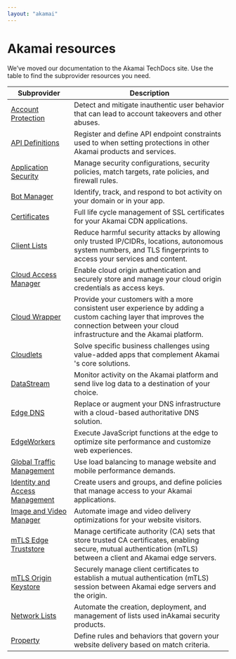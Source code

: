 ```yaml
---
layout: "akamai"
---
```


# Akamai resources

We’ve moved our documentation to the Akamai TechDocs site. Use the table to find the subprovider resources you need.

| Subprovider                                                                                     | Description                                                                                                                                                                            |
| ----------------------------------------------------------------------------------------------- | -------------------------------------------------------------------------------------------------------------------------------------------------------------------------------------- |
| [Account Protection](https://techdocs.akamai.com/terraform/v9.0/docs/apr-resources)        | Detect and mitigate inauthentic user behavior that can lead to account takeovers and other abuses.                                                                                   |
| [API Definitions](https://techdocs.akamai.com/terraform/v9.0/docs/apidef-resources)        | Register and define API endpoint constraints used to when setting protections in other Akamai products and services.                                                                                   |
| [Application Security](https://techdocs.akamai.com/terraform/v9.0/docs/appsec-resources)        | Manage security configurations, security policies, match targets, rate policies, and firewall rules.                                                                                   |
| [Bot Manager](https://techdocs.akamai.com/terraform/v9.0/docs/botman-resources)                 | Identify, track, and respond to bot activity on your domain or in your app.                                                                                                            |
| [Certificates](https://techdocs.akamai.com/terraform/v9.0/docs/cps-resources)                   | Full life cycle management of SSL certificates for your ​Akamai​ CDN applications.                                                                                                     |
| [Client Lists](https://techdocs.akamai.com/terraform/v9.0/docs/cli-resources)                   | Reduce harmful security attacks by allowing only trusted IP/CIDRs, locations, autonomous system numbers, and TLS fingerprints to access your services and content.                     |
| [Cloud Access Manager](https://techdocs.akamai.com/terraform/v9.0/docs/cam-rc)                  | Enable cloud origin authentication and securely store and manage your cloud origin credentials as access keys.                                                                         |
| [Cloud Wrapper](https://techdocs.akamai.com/terraform/v9.0/docs/cw-resources)                   | Provide your customers with a more consistent user experience by adding a custom caching layer that improves the connection between your cloud infrastructure and the Akamai platform. |
| [Cloudlets](https://techdocs.akamai.com/terraform/v9.0/docs/cl-resources)                       | Solve specific business challenges using value-added apps that complement ​Akamai​'s core solutions.                                                                                   |
| [DataStream](https://techdocs.akamai.com/terraform/v9.0/docs/ds-resources)                      | Monitor activity on the ​Akamai​ platform and send live log data to a destination of your choice.                                                                                      |
| [Edge DNS](https://techdocs.akamai.com/terraform/v9.0/docs/edns-resources)                      | Replace or augment your DNS infrastructure with a cloud-based authoritative DNS solution.                                                                                              |
| [EdgeWorkers](https://techdocs.akamai.com/terraform/v9.0/docs/ew-resources)                     | Execute JavaScript functions at the edge to optimize site performance and customize web experiences.                                                                                   |
| [Global Traffic Management](https://techdocs.akamai.com/terraform/v9.0/docs/gtm-resources)      | Use load balancing to manage website and mobile performance demands.                                                                                                                   |
| [Identity and Access Management](https://techdocs.akamai.com/terraform/v9.0/docs/iam-resources) | Create users and groups, and define policies that manage access to your Akamai applications.                                                                                           |
| [Image and Video Manager](https://techdocs.akamai.com/terraform/v9.0/docs/ivm-resources)        | Automate image and video delivery optimizations for your website visitors.                                                                                                             |
| [mTLS Edge Truststore](https://techdocs.akamai.com/terraform/v9.0/docs/mets-resources)          | Manage certificate authority (CA) sets that store trusted CA certificates, enabling secure, mutual authentication (mTLS) between a client and Akamai edge servers.                                                    |
| [mTLS Origin Keystore](https://techdocs.akamai.com/terraform/v9.0/docs/moks-resources)          | Securely manage client certificates to establish a mutual authentication (mTLS) session between Akamai edge servers and the origin.                                                    |
| [Network Lists](https://techdocs.akamai.com/terraform/v9.0/docs/nl-resources)                   | Automate the creation, deployment, and management of lists used in ​Akamai​ security products.                                                                                         |
| [Property](https://techdocs.akamai.com/terraform/v9.0/docs/pm-resources)                        | Define rules and behaviors that govern your website delivery based on match criteria.                                                                                                  |
